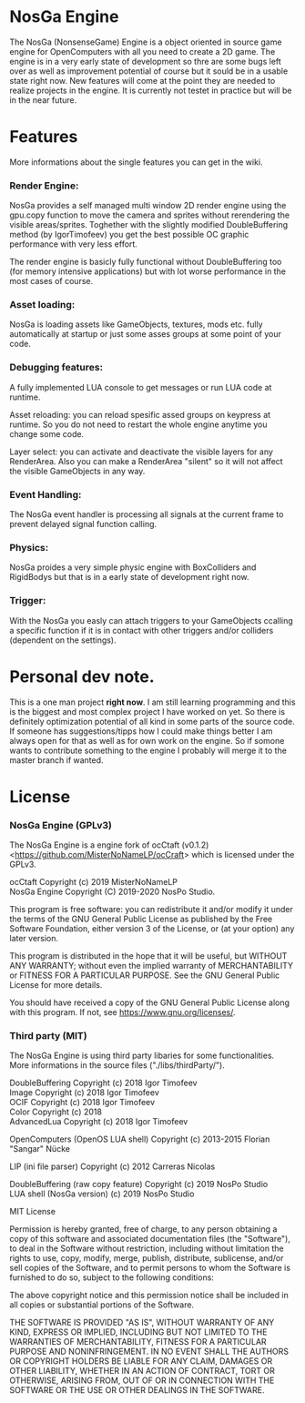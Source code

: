 # NosGa Engine
The NosGa (NonsenseGame) Engine is a object oriented in source game engine for OpenComputers with all you need to create a 2D game.
The engine is in a very early state of development so thre are some bugs left over as well as improvement potential of course but it sould be in a usable state right now.
New features will come at the point they are needed to realize projects in the engine.
It is currently not testet in practice but will be in the near future.

# Features

More informations about the single features you can get in the wiki.

### Render Engine:
NosGa provides a self managed multi window 2D render engine using the gpu.copy function to move the camera and sprites without rerendering the visible areas/sprites.
Toghether with the slightly modified DoubleBuffering method (by IgorTimofeev) you get the best possible OC graphic performance with very less effort.
		
The render engine is basicly fully functional without DoubleBuffering too (for memory intensive applications) but with lot worse performance in the most cases of course.
	
### Asset loading:
NosGa is loading assets like GameObjects, textures, mods etc. fully automatically at startup or just some asses groups at some point of your code.
	
### Debugging features:
A fully implemented LUA console to get messages or run LUA code at runtime.

Asset reloading: you can reload spesific assed groups on keypress at runtime.
So you do not need to restart the whole engine anytime you change some code.

Layer select: you can activate and deactivate the visible layers for any RenderArea.
Also you can make a RenderArea "silent" so it will not affect the visible GameObjects in any way.
	
### Event Handling:
The NosGa event handler is processing all signals at the current frame to prevent delayed signal function calling.
	
### Physics:
NosGa proides a very simple physic engine with BoxColliders and RigidBodys but that is in a early state of development right now.
	
### Trigger:
With the NosGa you easly can attach triggers to your GameObjects ccalling a specific function if it is in contact with other triggers and/or colliders (dependent on the settings).

# Personal dev note.
This is a one man project __right now__. I am still learning programming and this is the biggest and most complex project I have worked on yet.
So there is definitely optimization potential of all kind in some parts of the source code.
If someone has suggestions/tipps how I could make things better I am always open for that as well as for own work on the engine.
So if somone wants to contribute something to the engine I probably will merge it to the master branch if wanted.

# License
### NosGa Engine (GPLv3)
The NosGa Engine is a engine fork of ocCtaft (v0.1.2) <<https://github.com/MisterNoNameLP/ocCraft>>
which is licensed under the GPLv3.

ocCtaft Copyright (c) 2019 MisterNoNameLP  
NosGa Engine Copyright (C) 2019-2020 NosPo Studio.

This program is free software: you can redistribute it and/or modify
it under the terms of the GNU General Public License as published by
the Free Software Foundation, either version 3 of the License, or
(at your option) any later version.

This program is distributed in the hope that it will be useful,
but WITHOUT ANY WARRANTY; without even the implied warranty of
MERCHANTABILITY or FITNESS FOR A PARTICULAR PURPOSE.  See the
GNU General Public License for more details.

You should have received a copy of the GNU General Public License
along with this program.  If not, see <https://www.gnu.org/licenses/>.

### Third party (MIT)
The NosGa Engine is using third party libaries for some functionalities.  
More informations in the source files ("./libs/thirdParty/").

DoubleBuffering Copyright (c) 2018 Igor Timofeev  
Image Copyright (c) 2018 Igor Timofeev  
OCIF Copyright (c) 2018 Igor Timofeev  
Color Copyright (c) 2018   
AdvancedLua Copyright (c) 2018 Igor Timofeev  

OpenComputers (OpenOS LUA shell) Copyright (c) 2013-2015 Florian "Sangar" Nücke  

LIP (ini file parser) Copyright (c) 2012 Carreras Nicolas  

DoubleBuffering (raw copy feature) Copyright (c) 2019 NosPo Studio  
LUA shell (NosGa version) (c) 2019 NosPo Studio  

MIT License

Permission is hereby granted, free of charge, to any person obtaining a copy
of this software and associated documentation files (the "Software"), to deal
in the Software without restriction, including without limitation the rights
to use, copy, modify, merge, publish, distribute, sublicense, and/or sell
copies of the Software, and to permit persons to whom the Software is
furnished to do so, subject to the following conditions:

The above copyright notice and this permission notice shall be included in all
copies or substantial portions of the Software.

THE SOFTWARE IS PROVIDED "AS IS", WITHOUT WARRANTY OF ANY KIND, EXPRESS OR
IMPLIED, INCLUDING BUT NOT LIMITED TO THE WARRANTIES OF MERCHANTABILITY,
FITNESS FOR A PARTICULAR PURPOSE AND NONINFRINGEMENT. IN NO EVENT SHALL THE
AUTHORS OR COPYRIGHT HOLDERS BE LIABLE FOR ANY CLAIM, DAMAGES OR OTHER
LIABILITY, WHETHER IN AN ACTION OF CONTRACT, TORT OR OTHERWISE, ARISING FROM,
OUT OF OR IN CONNECTION WITH THE SOFTWARE OR THE USE OR OTHER DEALINGS IN THE
SOFTWARE.	
